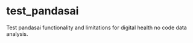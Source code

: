 # test_pandasai
Test pandasai functionality and limitations for digital health no code data analysis.
